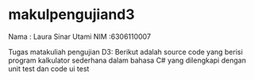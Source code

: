 makulpengujiand3
================
Nama	: Laura Sinar Utami
NIM		:6306110007

Tugas matakuliah pengujian D3:
Berikut adalah source code yang berisi program kalkulator sederhana dalam bahasa C#
yang dilengkapi dengan unit test dan code ui test
